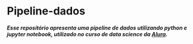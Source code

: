 # Pipeline-dados
**_Esse repositório apresenta uma pipeline de dados utilizando python e jupyter notebook, utilizado no curso de data science da [Alura](https://alura.com.br)._**
